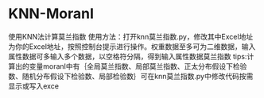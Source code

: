 # KNN-MoranI
使用KNN法计算莫兰指数
使用方法：打开knn莫兰指数.py，修改其中Excel地址为你的Excel地址，按照控制台提示进行操作。权重数据至多可为二维数据，输入属性数据可多输入多个数据，以空格符分隔，得到输入属性数据莫兰指数
tips:计算出的变量moranI中有｛全局莫兰指数、局部莫兰指数、正太分布假设下检验数、随机分布假设下检验数、局部检验数｝可在knn莫兰指数.py中修改代码按需显示或写入exce
